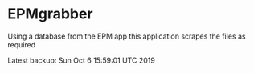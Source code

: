 # EPMgrabber
Using a database from the EPM app this application scrapes the files as required


Latest backup: Sun Oct 6 15:59:01 UTC 2019

